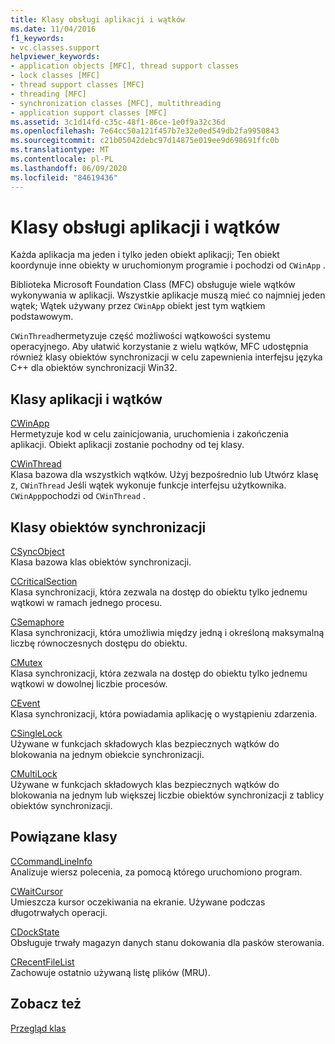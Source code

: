 ```yaml
---
title: Klasy obsługi aplikacji i wątków
ms.date: 11/04/2016
f1_keywords:
- vc.classes.support
helpviewer_keywords:
- application objects [MFC], thread support classes
- lock classes [MFC]
- thread support classes [MFC]
- threading [MFC]
- synchronization classes [MFC], multithreading
- application support classes [MFC]
ms.assetid: 3c1d14fd-c35c-48f1-86ce-1e0f9a32c36d
ms.openlocfilehash: 7e64cc50a121f457b7e32e0ed549db2fa9950843
ms.sourcegitcommit: c21b05042debc97d14875e019ee9d698691ffc0b
ms.translationtype: MT
ms.contentlocale: pl-PL
ms.lasthandoff: 06/09/2020
ms.locfileid: "84619436"
---
```

# <a name="application-and-thread-support-classes"></a>Klasy obsługi aplikacji i wątków

Każda aplikacja ma jeden i tylko jeden obiekt aplikacji; Ten obiekt koordynuje inne obiekty w uruchomionym programie i pochodzi od `CWinApp` .

Biblioteka Microsoft Foundation Class (MFC) obsługuje wiele wątków wykonywania w aplikacji. Wszystkie aplikacje muszą mieć co najmniej jeden wątek; Wątek używany przez `CWinApp` obiekt jest tym wątkiem podstawowym.

`CWinThread`hermetyzuje część możliwości wątkowości systemu operacyjnego. Aby ułatwić korzystanie z wielu wątków, MFC udostępnia również klasy obiektów synchronizacji w celu zapewnienia interfejsu języka C++ dla obiektów synchronizacji Win32.

## <a name="application-and-thread-classes"></a>Klasy aplikacji i wątków

[CWinApp](reference/cwinapp-class.md)<br/>
Hermetyzuje kod w celu zainicjowania, uruchomienia i zakończenia aplikacji. Obiekt aplikacji zostanie pochodny od tej klasy.

[CWinThread](reference/cwinthread-class.md)<br/>
Klasa bazowa dla wszystkich wątków. Użyj bezpośrednio lub Utwórz klasę z, `CWinThread` Jeśli wątek wykonuje funkcje interfejsu użytkownika. `CWinApp`pochodzi od `CWinThread` .

## <a name="synchronization-object-classes"></a>Klasy obiektów synchronizacji

[CSyncObject](reference/csyncobject-class.md)<br/>
Klasa bazowa klas obiektów synchronizacji.

[CCriticalSection](reference/ccriticalsection-class.md)<br/>
Klasa synchronizacji, która zezwala na dostęp do obiektu tylko jednemu wątkowi w ramach jednego procesu.

[CSemaphore](reference/csemaphore-class.md)<br/>
Klasa synchronizacji, która umożliwia między jedną i określoną maksymalną liczbę równoczesnych dostępu do obiektu.

[CMutex](reference/cmutex-class.md)<br/>
Klasa synchronizacji, która zezwala na dostęp do obiektu tylko jednemu wątkowi w dowolnej liczbie procesów.

[CEvent](reference/cevent-class.md)<br/>
Klasa synchronizacji, która powiadamia aplikację o wystąpieniu zdarzenia.

[CSingleLock](reference/csinglelock-class.md)<br/>
Używane w funkcjach składowych klas bezpiecznych wątków do blokowania na jednym obiekcie synchronizacji.

[CMultiLock](reference/cmultilock-class.md)<br/>
Używane w funkcjach składowych klas bezpiecznych wątków do blokowania na jednym lub większej liczbie obiektów synchronizacji z tablicy obiektów synchronizacji.

## <a name="related-classes"></a>Powiązane klasy

[CCommandLineInfo](reference/ccommandlineinfo-class.md)<br/>
Analizuje wiersz polecenia, za pomocą którego uruchomiono program.

[CWaitCursor](reference/cwaitcursor-class.md)<br/>
Umieszcza kursor oczekiwania na ekranie. Używane podczas długotrwałych operacji.

[CDockState](reference/cdockstate-class.md)<br/>
Obsługuje trwały magazyn danych stanu dokowania dla pasków sterowania.

[CRecentFileList](reference/crecentfilelist-class.md)<br/>
Zachowuje ostatnio używaną listę plików (MRU).

## <a name="see-also"></a>Zobacz też

[Przegląd klas](class-library-overview.md)
